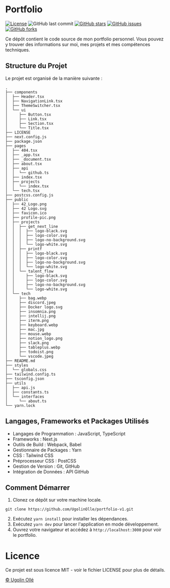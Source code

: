 # Portfolio

[![License](https://img.shields.io/badge/License-MIT-blue.svg)](LICENSE)
![GitHub last commit](https://img.shields.io/github/last-commit/ugolinolle/portfolio-v1)
[![GitHub stars](https://img.shields.io/github/stars/ugolinolle/portfolio-v1)](https://github.com/ugolinolle/portfolio-v1/stargazers)
[![GitHub issues](https://img.shields.io/github/issues/ugolinolle/portfolio-v1)](https://github.com/ugolinolle/portfolio-v1/issues)
[![GitHub forks](https://img.shields.io/github/forks/ugolinolle/portfolio-v1)](https://github.com/ugolinolle/portfolio-v1/network)

Ce dépôt contient le code source de mon portfolio personnel. Vous pouvez y trouver des informations sur moi, mes projets et mes compétences techniques.

## Structure du Projet

Le projet est organisé de la manière suivante :

```plaintext
.
├── components
│  ├── Header.tsx
│  ├── NavigationLink.tsx
│  ├── ThemeSwitcher.tsx
│  └── ui
│     ├── Button.tsx
│     ├── Link.tsx
│     ├── Section.tsx
│     └── Title.tsx
├── LICENSE
├── next.config.js
├── package.json
├── pages
│  ├── 404.tsx
│  ├── _app.tsx
│  ├── _document.tsx
│  ├── about.tsx
│  ├── api
│  │  └── github.ts
│  ├── index.tsx
│  ├── projects
│  │  └── index.tsx
│  └── tech.tsx
├── postcss.config.js
├── public
│  ├── 42_Logo.png
│  ├── 42 Logo.svg
│  ├── favicon.ico
│  ├── profile-pic.png
│  ├── projects
│  │  ├── get_next_line
│  │  │  ├── logo-black.svg
│  │  │  ├── logo-color.svg
│  │  │  ├── logo-no-background.svg
│  │  │  └── logo-white.svg
│  │  ├── printf
│  │  │  ├── logo-black.svg
│  │  │  ├── logo-color.svg
│  │  │  ├── logo-no-background.svg
│  │  │  └── logo-white.svg
│  │  └── talent_flow
│  │     ├── logo-black.svg
│  │     ├── logo-color.svg
│  │     ├── logo-no-background.svg
│  │     └── logo-white.svg
│  └── tech
│     ├── bag.webp
│     ├── discord.jpeg
│     ├── Docker logo.svg
│     ├── insomnia.png
│     ├── intellij.png
│     ├── iterm.png
│     ├── keyboard.webp
│     ├── mac.jpg
│     ├── mouse.webp
│     ├── notion_logo.png
│     ├── slack.png
│     ├── tableplus.webp
│     ├── todoist.png
│     └── vscode.jpeg
├── README.md
├── styles
│  └── globals.css
├── tailwind.config.ts
├── tsconfig.json
├── utils
│  ├── api.js
│  ├── constants.ts
│  └── interfaces
│     └── about.ts
└── yarn.lock
```

## Langages, Frameworks et Packages Utilisés
- Langages de Programmation : JavaScript, TypeScript
- Frameworks : Next.js
- Outils de Build : Webpack, Babel
- Gestionnaire de Packages : Yarn
- CSS : Tailwind CSS
- Préprocesseur CSS : PostCSS
- Gestion de Version : Git, GitHub
- Intégration de Données : API GitHub

## Comment Démarrer
1. Clonez ce dépôt sur votre machine locale.
```
git clone https://github.com/UgolinOlle/portfolio-v1.git
```
2. Exécutez `yarn install` pour installer les dépendances.
3. Exécutez `yarn dev` pour lancer l'application en mode développement.
4. Ouvrez votre navigateur et accédez à `http://localhost:3000` pour voir le portfolio.

# Licence
Ce projet est sous licence MIT - voir le fichier LICENSE pour plus de détails.

[© Ugolin Ollé](mailto:hello@ugolin-olle.com)
